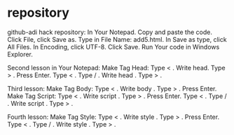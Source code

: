 repository
==========

github-adi hack repository:
In Your Notepad. Copy and paste the code. Click File, click Save as. Type in File Name: add5.html. In Save as type, click All Files. In Encoding, click UTF-8. Click Save. Run Your code in Windows Explorer. 

Second lesson in Your Notepad:
Make Tag Head: Type < . Write head. Type > . Press Enter.
Type < . Type / . Write head . Type > .

Third lesson:
Make Tag Body: Type < . Write body . Type > . Press Enter.
Make Tag Script: Type < . Write script . Type > .  Press Enter. 
Type < . Type / . Write script . Type > . 

Fourth lesson:
Make Tag Style: Type < . Write style . Type > . Press Enter.
Type < . Type / . Write style . Type > . 


  

